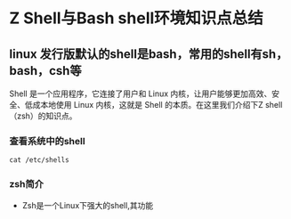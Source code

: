 # Z Shell与Bash shell环境知识点总结
## linux 发行版默认的shell是bash，常用的shell有sh，bash，csh等
Shell 是一个应用程序，它连接了用户和 Linux 内核，让用户能够更加高效、安全、低成本地使用 Linux 内核，这就是 Shell 的本质。在这里我们介绍下Z shell（zsh）的知识点。
### 查看系统中的shell
```language
cat /etc/shells
```
### zsh简介
- Zsh是一个Linux下强大的shell,其功能
